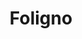 ---
title: Foligno
date: 
draft: false

# descripcion
description : Aro de plata con piedra cubic

materials: Plata 925

color: Multicolor

dimensions: 1,2cm

code: 01-16-0340

type: "Aros"

categories: []

price: $4.410,00

price_eftvo: $3.750,00

# Images
# first image will be shown in the product page
images:
  # - image: "images/path_to_image"
  # La ubicacion de las imagenes es imagenes/Aros/Aros.Cubic/01-16-0340-foligno
  - image: "./images/aros/cubic/01-16-0340-circulos-multicolor_a.JPG"
  - image: "./images/aros/cubic/01-16-0340-circulos-multicolor_b.JPG"
---